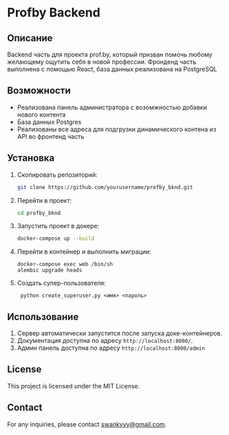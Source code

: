 # Profby Backend

## Описание
Backend часть для проекта prof.by, который призван помочь любому желающему ощутить себя в новой профессии. Фронденд часть выполнена с помощью React, база данных реализована на PostgreSQL

## Возможности
- Реализована панель администратора с возомжностью добавки нового контента
- База данных Postgres
- Реализованы все адреса для подгрузки динамического контена из API во фронтенд часть

## Установка
1. Скопировать репозиторий:
    ```bash
    git clone https://github.com/yourusername/profby_bknd.git
    ```
2. Перейти в проект:
    ```bash
    cd profby_bknd
    ```
3. Запустить проект в докере:
    ```bash
    docker-compose up --build
    ```
4. Перейти в контейнер и выполнить миграции:
    ```
    docker-compose exec web /bin/sh
    alembic upgrade heads
    ```
5.  Создать супер-пользователя:
    ```
     python create_superuser.py <имя> <пароль> 
    ```
    
## Использование
1. Сервер автоматически запустится после запуска доке-контейнеров.
2. Документация доступна по адресу `http://localhost:8000/`.
3. Админ панель доступна по адресу `http://localhost:8000/admin`

## License
This project is licensed under the MIT License.

## Contact
For any inquiries, please contact swankyyy@gmail.com.

